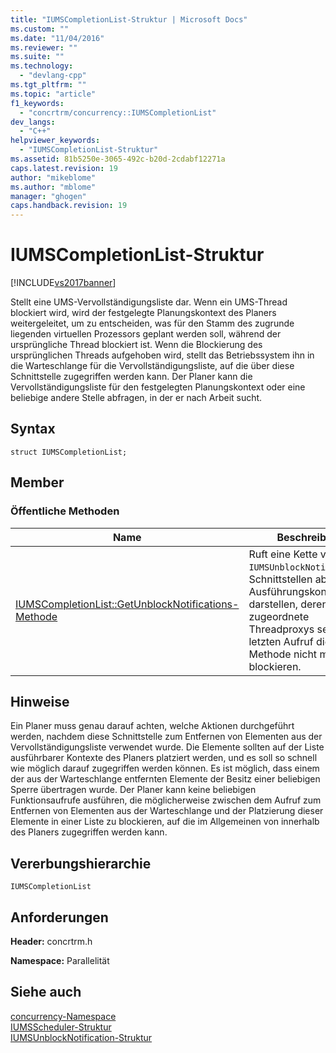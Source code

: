 ```yaml
---
title: "IUMSCompletionList-Struktur | Microsoft Docs"
ms.custom: ""
ms.date: "11/04/2016"
ms.reviewer: ""
ms.suite: ""
ms.technology: 
  - "devlang-cpp"
ms.tgt_pltfrm: ""
ms.topic: "article"
f1_keywords: 
  - "concrtrm/concurrency::IUMSCompletionList"
dev_langs: 
  - "C++"
helpviewer_keywords: 
  - "IUMSCompletionList-Struktur"
ms.assetid: 81b5250e-3065-492c-b20d-2cdabf12271a
caps.latest.revision: 19
author: "mikeblome"
ms.author: "mblome"
manager: "ghogen"
caps.handback.revision: 19
---
```

# IUMSCompletionList-Struktur
[!INCLUDE[vs2017banner](../../../assembler/inline/includes/vs2017banner.md)]

Stellt eine UMS\-Vervollständigungsliste dar.  Wenn ein UMS\-Thread blockiert wird, wird der festgelegte Planungskontext des Planers weitergeleitet, um zu entscheiden, was für den Stamm des zugrunde liegenden virtuellen Prozessors geplant werden soll, während der ursprüngliche Thread blockiert ist.  Wenn die Blockierung des ursprünglichen Threads aufgehoben wird, stellt das Betriebssystem ihn in die Warteschlange für die Vervollständigungsliste, auf die über diese Schnittstelle zugegriffen werden kann.  Der Planer kann die Vervollständigungsliste für den festgelegten Planungskontext oder eine beliebige andere Stelle abfragen, in der er nach Arbeit sucht.  
  
## Syntax  
  
```  
struct IUMSCompletionList;  
```  
  
## Member  
  
### Öffentliche Methoden  
  
|Name|**Beschreibung**|  
|----------|----------------------|  
|[IUMSCompletionList::GetUnblockNotifications\-Methode](../Topic/IUMSCompletionList::GetUnblockNotifications%20Method.md)|Ruft eine Kette von `IUMSUnblockNotification`\-Schnittstellen ab, die die Ausführungskontexte darstellen, deren zugeordnete Threadproxys seit dem letzten Aufruf dieser Methode nicht mehr blockieren.|  
  
## Hinweise  
 Ein Planer muss genau darauf achten, welche Aktionen durchgeführt werden, nachdem diese Schnittstelle zum Entfernen von Elementen aus der Vervollständigungsliste verwendet wurde.  Die Elemente sollten auf der Liste ausführbarer Kontexte des Planers platziert werden, und es soll so schnell wie möglich darauf zugegriffen werden können.  Es ist möglich, dass einem der aus der Warteschlange entfernten Elemente der Besitz einer beliebigen Sperre übertragen wurde.  Der Planer kann keine beliebigen Funktionsaufrufe ausführen, die möglicherweise zwischen dem Aufruf zum Entfernen von Elementen aus der Warteschlange und der Platzierung dieser Elemente in einer Liste zu blockieren, auf die im Allgemeinen von innerhalb des Planers zugegriffen werden kann.  
  
## Vererbungshierarchie  
 `IUMSCompletionList`  
  
## Anforderungen  
 **Header:** concrtrm.h  
  
 **Namespace:** Parallelität  
  
## Siehe auch  
 [concurrency\-Namespace](../../../parallel/concrt/reference/concurrency-namespace.md)   
 [IUMSScheduler\-Struktur](../../../parallel/concrt/reference/iumsscheduler-structure.md)   
 [IUMSUnblockNotification\-Struktur](../../../parallel/concrt/reference/iumsunblocknotification-structure.md)